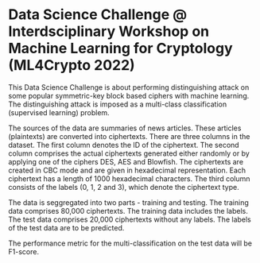 # Data Science Challenge @ Interdsciplinary Workshop on Machine Learning for Cryptology (ML4Crypto 2022)

This Data Science Challenge is about performing distinguishing attack on some popular symmetric-key block based ciphers with machine learning. The distinguishing attack is imposed as a multi-class classification (supervised learning) problem.

The sources of the data are summaries of news articles. These articles (plaintexts) are converted into ciphertexts. There are three columns in the dataset. The first column denotes the ID of the ciphertext. The second column comprises the actual ciphertexts generated either randomly or by applying one of the ciphers DES, AES and Blowfish. The ciphertexts are created in CBC mode and are given in hexadecimal representation. Each ciphertext has a length of 1000 hexadecimal characters. The third column consists of the labels (0, 1, 2 and 3), which denote the ciphertext type.

The data is seggregated into two parts - training and testing. The training data comprises 80,000 ciphertexts. The training data includes the labels. The test data comprises 20,000 ciphertexts without any labels. The labels of the test data are to be predicted.

The performance metric for the multi-classification on the test data will be F1-score.
